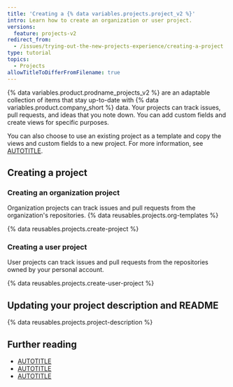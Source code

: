 ```yaml
---
title: 'Creating a {% data variables.projects.project_v2 %}'
intro: Learn how to create an organization or user project.
versions:
  feature: projects-v2
redirect_from:
  - /issues/trying-out-the-new-projects-experience/creating-a-project
type: tutorial
topics:
  - Projects
allowTitleToDifferFromFilename: true
---
```


{% data variables.product.prodname_projects_v2 %} are an adaptable collection of items that stay up-to-date with {% data variables.product.company_short %} data. Your projects can track issues, pull requests, and ideas that you note down. You can add custom fields and create views for specific purposes.

You can also choose to use an existing project as a template and copy the views and custom fields to a new project. For more information, see [AUTOTITLE](/issues/planning-and-tracking-with-projects/creating-projects/copying-an-existing-project).

## Creating a project

### Creating an organization project

Organization projects can track issues and pull requests from the organization's repositories. {% data reusables.projects.org-templates %}

{% data reusables.projects.create-project %}

### Creating a user project

User projects can track issues and pull requests from the repositories owned by your personal account.

{% data reusables.projects.create-user-project %}

## Updating your project description and README

{% data reusables.projects.project-description %}

## Further reading

* [AUTOTITLE](/issues/planning-and-tracking-with-projects/managing-your-project/adding-your-project-to-a-repository)
* [AUTOTITLE](/issues/planning-and-tracking-with-projects/managing-items-in-your-project/adding-items-to-your-project)
* [AUTOTITLE](/issues/planning-and-tracking-with-projects/customizing-views-in-your-project/changing-the-layout-of-a-view)
